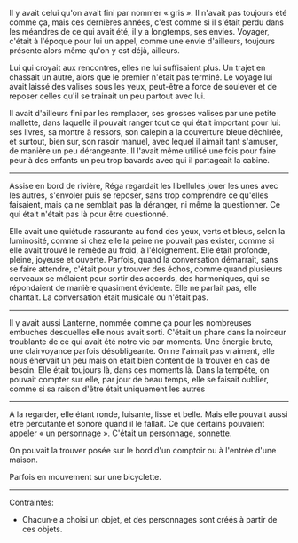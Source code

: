 Il y avait celui qu'on avait fini par nommer « gris ». Il n'avait pas toujours été comme ça, mais ces dernières années, c'est comme si il s'était perdu dans les méandres de ce qui avait été, il y a longtemps, ses envies. Voyager, c'était à l'époque pour lui un appel, comme une envie d'ailleurs, toujours présente alors même qu'on y est déjà, ailleurs.

Lui qui croyait aux rencontres, elles ne lui suffisaient plus. Un trajet en chassait un autre, alors que le premier n'était pas terminé. Le voyage lui avait laissé des valises sous les yeux, peut-être a force de soulever et de reposer celles qu'il se trainait un peu partout avec lui. 

Il avait d'ailleurs fini par les remplacer, ses grosses valises par une petite mallette, dans laquelle il pouvait ranger tout ce qui était important pour lui: ses livres, sa montre à ressors, son calepin a la couverture bleue déchirée, et surtout, bien sur, son rasoir manuel, avec lequel il aimait tant s'amuser, de manière un peu dérangeante. Il l'avait même utilisé une fois pour faire peur à des enfants un peu trop bavards avec qui il partageait la cabine.

---

Assise en bord de rivière, Réga regardait les libellules jouer les unes avec les autres, s'envoler puis se reposer, sans trop comprendre ce qu'elles faisaient, mais ça ne semblait pas la déranger, ni même la questionner. Ce qui était n'était pas là pour être questionné.

Elle avait une quiétude rassurante au fond des yeux, verts et bleus, selon la luminosité, comme si chez elle la peine ne pouvait pas exister, comme si elle avait trouvé le remède au froid, à l'éloignement. Elle était profonde, pleine, joyeuse et ouverte. Parfois, quand la conversation démarrait, sans se faire attendre, c'était pour y trouver des échos, comme quand plusieurs cerveaux se mélaient pour sortir des accords, des harmoniques, qui se répondaient de manière quasiment évidente. Elle ne parlait pas, elle chantait. La conversation était musicale ou n'était pas.

---

Il y avait aussi Lanterne, nommée comme ça pour les nombreuses embuches desquelles elle nous avait sorti. C'était un phare dans la noirceur troublante de ce qui avait été notre vie par moments. Une énergie brute, une clairvoyance parfois désobligeante. On ne l'aimait pas vraiment, elle nous énervait un peu mais on était bien content de la trouver en cas de besoin. Elle était toujours là, dans ces moments là. Dans la tempête, on pouvait compter sur elle, par jour de beau temps, elle se faisait oublier, comme si sa raison d'être était uniquement les autres

---

A la regarder, elle étant ronde, luisante, lisse et belle. Mais elle pouvait aussi être percutante et sonore quand il le fallait. Ce que certains pouvaient appeler « un personnage ». C'était un personnage, sonnette. 

On pouvait la trouver posée sur le bord d'un comptoir ou à l'entrée d'une maison. 

Parfois en mouvement sur une bicyclette. 

---
Contraintes:

- Chacun·e a choisi un objet, et des personnages sont créés à partir de ces objets.






